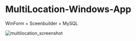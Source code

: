 # MultiLocation-Windows-App
WinForm + Sceenbuilder + MySQL

![multilocation_screenshot](https://user-images.githubusercontent.com/73421830/199642236-fa4fe7d0-905a-49e4-8e52-f09497ab9872.JPG)
